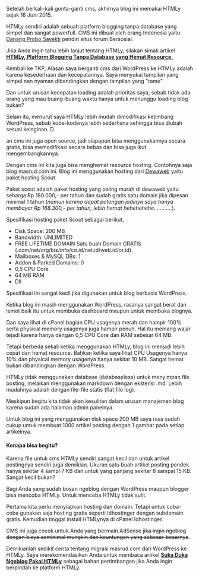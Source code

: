 <!--t Masrud.com Sekarang Menggunakan HTMLy t-->
<!--d Masrud.com menggunakan plarform blogging HTMLy. Sebuah platform blogging tanpa database yang powerfull dan hemat resource. d-->
<!--tag htmly,flat file cms,markdown,php,html tag-->
<!--image https://masrud.com/content/images/htmly.png image-->

Setelah berkali-kali gonta-ganti cms, akhirnya blog ini memakai HTMLy sejak 16 Juni 2015. 

HTMLy sendiri adalah sebuah platform blogging tanpa database yang simpel dan sangat powerfull. CMS ini dibuat oleh orang Indonesia yaitu [Danang Probo Sayekti][1] pendiri situs forum Bersosial. 

Jika Anda ingin tahu lebih lanjut tentang HTMLy, silakan simak artikel **[HTMLy, Platform Blogging Tanpa Database yang Hemat Resource.][2]**

Kembali ke TKP, Alasan saya berganti cms dari WordPress ke HTMLy adalah karena kesederhaan dan kecepatannya. Saya menyukai tampilan yang simpel nan nyaman dibandingkan dengan tampilan yang "rame". 

Dan untuk urusan kecepatan loading adalah prioritas saya, sebab tidak ada orang yang mau buang-buang waktu hanya untuk menunggu loading blog bukan?

Selain itu, menurut saya HTMLy lebih mudah dimodifikasi ketimbang WordPress, sebab kode-kodenya lebih sederhana sehingga bisa diubah sesuai keinginan. D

an cms ini juga open source, jadi siapapun bisa menggunakannya secara gratis, bisa memodifikasi secara bebas dan bisa juga ikut mengembangkannya. 

Dengan cms ini kita juga bisa menghemat resource hosting. Contohnya saja blog masrud.com ini.
Blog ini menggunakan hosting dari [Dewaweb][4]  yaitu paket hosting Scout. 

Paket scout adalah paket hosting yang paling murah di dewaweb yaitu seharga Rp 180.000,- per tahun dan sudah gratis satu domain jika dipesan minimal 1 tahun (*namun karena dapat potongan jadinya saya hanya membayar Rp 168.300,- per tahun, lebih hemat hehehehehe............*).

Spesifikasi hosting paket Scout sebagai berikut,

 - Disk Space: 200 MB
 - Bandwidth: UNLIMITED
 - FREE LIFETIME DOMAIN Satu buah Domain GRATIS (.com/net/org/biz/info/co.id/net.id/web.id/or.id)
 - Mailboxes & MySQL DBs: 1
 - Addon & Parked Domains: 0
 - 0,5 CPU Core
 - 64 MB RAM
 - Dll

Spesifikasi ini sangat kecil jika digunakan untuk blog berbasis WordPress. 

Ketika blog ini masih menggunakan WordPress, rasanya sangat berat dan lemot baik itu untuk membuka dashboard maupun untuk membuka blognya. 

Dan saya lihat di cPanel bagian CPU usagenya merah dan hampir 100% serta physical memory usagenya juga hampir penuh. Hal itu memang wajar tejadi karena hanya dengan 0,5 CPU Core dan RAM sebesar 64 MB.

Tetapi berbeda sekali ketika menggunakan HTMLy, blog ini menjadi lebih cepat dan hemat resource. Bahkan ketika saya lihat CPU Usagenya hanya 10% dan physical memory usagenya hanya sekitar  10 MB. Sangat hemat bukan dibandingkan dengan WordPress. 

HTMLy tidak menggunakan database (databaseless) untuk menyimpan file posting, melaikan menggunakan markdown dengan ekstensi .md. Lebih mudahnya adalah dengan file-file statis (flat file log). 

Meskipun begitu kita tidak akan kesulitan dalam urusan manajemen blog karena sudah ada halaman admin panelnya.

Untuk blog ini yang menggunakan disk space 200 MB saya rasa sudah cukup untuk membuat 1000 artikel posting dengan 1 gambar pada setiap artikelnya.

<h4>Kenapa bisa begitu?</h4>

Karena file untuk cms HTMLy sendiri sangat kecil dan untuk artikel postingnya sendiri juga demikian. Ukuran satu buah artikel posting pendek hanya sekitar 4 sampi 7 KB dan untuk yang panjang sekitar 8 sampai 15 KB. Sangat kecil bukan?

Bagi Anda yang sudah bosan ngeblog dengan WordPress maupun blogger bisa mencoba HTMLy. Untuk mencoba HTMLy tidak sulit. 

Pertama kita perlu menyiapkan hosting dan domain. Tetapi untuk coba-coba gunakan saja hosting gratis seperti Idhostinger dengan subdomain gratis. Kemudian tinggal install HTMLynya di cPanel Idhostinger. 

CMS ini juga cocok untuk Anda yang bermain AdSense <del>jika ingin ngeblog dengan biaya seminimal mungkin dan keuntungan yang sebesar-besarnya</del>.

Demikianlah sedikit cerita tentang migrasi masrud.com dari WordPress ke HTMLy. Saya merekomendasikan Anda untuk membaca artikel **[Suka Duka Ngeblog Pakai HTMLy][7]** sebagai bahan pertimbangan jika Anda ingin berpindah ke platform HTMLy. 

  [1]: https://plus.google.com/+DanangProboSayekti/
  [2]: https://masrud.com/post/htmly
  [4]: https://goo.gl/ft6WP1
  [5]: https://masrud.com/post/tips-memilih-hosting
  [6]: https://developers.google.com/speed/pagespeed/insights/?url=https://masrud.com/
  [7]: https://masrud.com/post/masrud-com-menggunakan-htmly